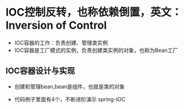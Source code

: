 # IOC控制反转，也称依赖倒置，英文：Inversion of Control
- IOC容器的工作：负责创建、管理类实例
- IOC容器是工厂模式的实例，负责创建类实例的对象，也称为Bean工厂

## IOC容器设计与实现
- 创建和管理bean,bean是组件，也就是类的对象

- 代码例子里面有4个，不断进阶演示 spring-IOC

